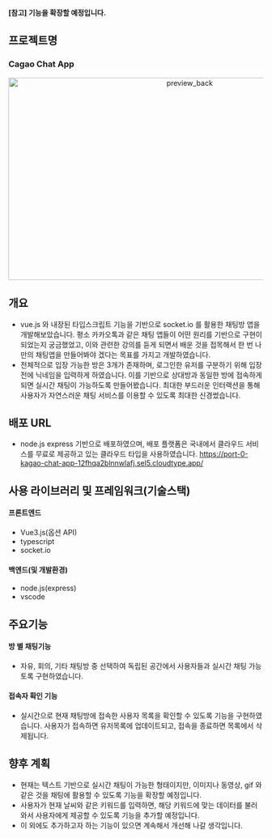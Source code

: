 **[참고] 기능을 확장할 예정입니다.**

## 프로젝트명
### Cagao Chat App
<p align="center">
  <img src="https://github.com/youngwan2/kagao_chat_app/assets/107159871/7572d016-6d2c-4891-bc27-939a72ffc59e" alt="preview_back" width="700" height="400">   
</p>

## 개요
- vue.js 와 내장된 타입스크립트 기능을 기반으로 socket.io 를 활용한 채팅방 앱을 개발해보았습니다. 평소 카카오톡과 같은 채팅 앱들이 어떤 원리를 기반으로 구현이 되었는지 궁금했었고, 이와 관련한 강의를 듣게 되면서 배운 것을 접목해서 한 번 나만의 채팅앱을 만들어봐야 겠다는 목표를 가지고 개발하였습니다.
- 전체적으로 입장 가능한 방은 3개가 존재하며, 로그인한 유저를 구분하기 위해 입장 전에 닉네임을 입력하게 하였습니다. 이를 기반으로 상대방과 동일한 방에 접속하게 되면 실시간 채팅이 가능하도록 만들어봤습니다. 최대한 부드러운 인터랙션을 통해 사용자가 자연스러운 채팅 서비스를 이용할 수 있도록 최대한 신경썼습니다.

## 배포 URL
- node.js express 기반으로 배포하였으며, 배포 플랫폼은 국내에서 클라우드 서비스를 무료로 제공하고 있는 클라우드 타입을 사용하였습니다.
https://port-0-kagao-chat-app-12fhqa2blnnwlafj.sel5.cloudtype.app/

## 사용 라이브러리 및 프레임워크(기술스택)
#### 프론트엔드
- Vue3.js(옵션 API)
- typescript
- socket.io
#### 백엔드(및 개발환경)
- node.js(express)
- vscode

## 주요기능
#### 방 별 채팅기능
- 자유, 회의, 기타 채팅방 중 선택하여 독립된 공간에서 사용자들과 실시간 채팅 가능토록 구현하였습니다.
#### 접속자 확인 기능
- 실시간으로 현재 채팅방에 접속한 사용자 목록을 확인할 수 있도록 기능을 구현하였습니다. 사용자가 접속하면 유저목록에 업데이트되고, 접속을 종료하면 목록에서 삭제됩니다.

## 향후 계획
- 현재는 텍스트 기반으로 실시간 채팅이 가능한 형태이지만, 이미지나 동영상, gif 와 같은 것을 채팅에 활용할 수 있도록 기능을 확장할 예정입니다.
- 사용자가 현재 날씨와 같은 키워드를 입력하면, 해당 키워드에 맞는 데이터를 불러와서 사용자에게 제공할 수 있도록 기능을 추가할 예정입니다.
- 이 외에도 추가하고자 하는 기능이 있으면 계속해서 개선해 나갈 생각입니다.

